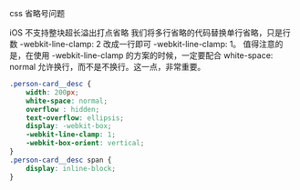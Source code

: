 css 省略号问题

iOS 不支持整块超长溢出打点省略
我们将多行省略的代码替换单行省略，只是行数 -webkit-line-clamp: 2 改成一行即可 -webkit-line-clamp: 1。
值得注意的是，在使用 -webkit-line-clamp 的方案的时候，一定要配合 white-space: normal 允许换行，而不是不换行。这一点，非常重要。

```css
.person-card__desc {
    width: 200px;
    white-space: normal;
    overflow : hidden;
    text-overflow: ellipsis;
    display: -webkit-box;
    -webkit-line-clamp: 1;
    -webkit-box-orient: vertical;
}
.person-card__desc span {
    display: inline-block;
}
```

